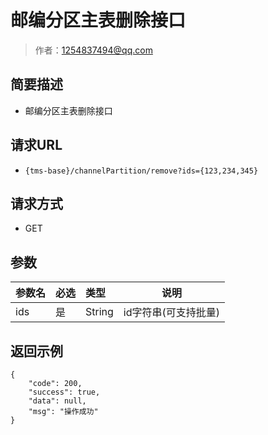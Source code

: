 # 邮编分区主表删除接口

> 作者：1254837494@qq.com

## 简要描述

- 邮编分区主表删除接口

## 请求URL
- `{tms-base}/channelPartition/remove?ids={123,234,345} `
  
## 请求方式
- GET

## 参数

|参数名|必选|类型|说明|
|:----    |:---|:----- |-----   |
|ids     |是  |String | id字符串(可支持批量)    |
## 返回示例 


``` 
{
    "code": 200,
    "success": true,
    "data": null,
    "msg": "操作成功"
}
```